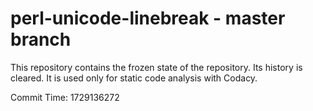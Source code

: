 # perl-unicode-linebreak - master branch

This repository contains the frozen state of the repository.
Its history is cleared. It is used only for static code
analysis with Codacy.

Commit Time: 1729136272